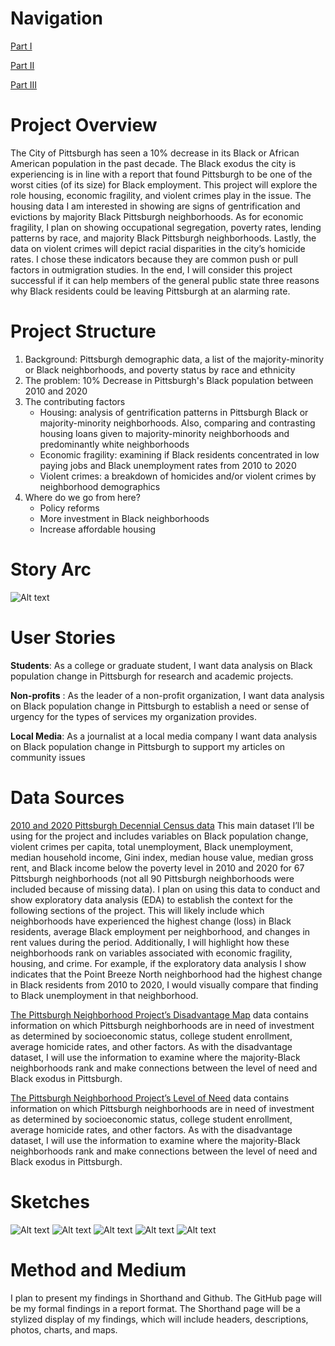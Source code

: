 # Navigation

[Part I](https://kisibor.github.io/portfolio/finalprojectpartone.html)

[Part II](https://kisibor.github.io/portfolio/finalprojectparttwo.html)

[Part III](https://kisibor.github.io/portfolio/finalprojectpartthree.html)

# Project Overview 

The City of Pittsburgh has seen a 10% decrease in its Black or African American population in the past decade. The Black exodus the city is experiencing is in line with a report that found Pittsburgh to be one of the worst cities (of its size) for Black employment. This project will explore the role housing, economic fragility, and violent crimes play in the issue. The housing data I am interested in showing are signs of gentrification and evictions by majority Black Pittsburgh neighborhoods. As for economic fragility, I plan on showing occupational segregation, poverty rates, lending patterns by race, and majority Black Pittsburgh neighborhoods. Lastly, the data on violent crimes will depict racial disparities in the city’s homicide rates. I chose these indicators because they are common push or pull factors in outmigration studies. In the end, I will consider this project successful if it can help members of the general public state three reasons why Black residents could be leaving Pittsburgh at an alarming rate. 

# Project Structure 
1. Background: Pittsburgh demographic data, a list of the majority-minority or Black neighborhoods, and poverty status by race and ethnicity 
2. The problem: 10% Decrease in Pittsburgh's Black population between 2010 and 2020
3. The contributing factors 
    * Housing: analysis of gentrification patterns in Pittsburgh Black or majority-minority neighborhoods. Also, comparing and contrasting housing loans given to majority-minority neighborhoods and predominantly white neighborhoods
    * Economic fragility: examining if Black residents concentrated in low paying jobs and Black unemployment rates from 2010 to 2020
    * Violent crimes: a breakdown of homicides and/or violent crimes by neighborhood demographics  
4. Where do we go from here?
    * Policy reforms 
    * More investment in Black neighborhoods 
    * Increase affordable housing 
# Story Arc
![Alt text](IMG-3997.jpg)

# User Stories 
**Students**: As a college or graduate student, I want data analysis on Black population change in Pittsburgh for research and academic projects. 

**Non-profits** : As the leader of a non-profit organization, I want data analysis on Black population change in Pittsburgh to establish a need or sense of urgency for the types of services my organization provides. 

**Local Media**: As a journalist at a local media company I want data analysis on Black population change in Pittsburgh to support my articles on community issues 


# Data Sources 

[2010 and 2020 Pittsburgh Decennial Census data](https://cmu.box.com/s/1rlavogbjvydh5bc2z7eti4xp9uo36o6) This main dataset I’ll be using for the project and includes variables on Black population change, violent crimes per capita, total unemployment, Black unemployment, median household income, Gini index, median house value, median gross rent, and Black income below the poverty level in 2010 and 2020 for 67 Pittsburgh neighborhoods (not all 90 Pittsburgh neighborhoods were included because of missing data). I plan on using this data to conduct and show exploratory data analysis (EDA) to establish the context for the following sections of the project. This will likely include which neighborhoods have experienced the highest change (loss) in Black residents, average Black employment per neighborhood, and changes in rent values during the period. Additionally, I will highlight how these neighborhoods rank on variables associated with economic fragility, housing, and crime. For example, if the exploratory data analysis I show indicates that the Point Breeze North neighborhood had the highest change in Black residents from 2010 to 2020, I would visually compare that finding to Black unemployment in that neighborhood. 

[The Pittsburgh Neighborhood Project’s Disadvantage Map](https://cmu.box.com/s/juarpjrve2rg7366388bo6znyl47yx3o) data contains information on which Pittsburgh neighborhoods are in need of investment as determined by socioeconomic status, college student enrollment, average homicide rates, and other factors. As with the disadvantage dataset, I will use the information to examine where the majority-Black neighborhoods rank and make connections between the level of need and Black exodus in Pittsburgh.

[The Pittsburgh Neighborhood Project’s Level of Need](https://cmu.box.com/s/f7p5z8quu3hy3hbq514ob1afm3ghqzcj) data contains information on which Pittsburgh neighborhoods are in need of investment as determined by socioeconomic status, college student enrollment, average homicide rates, and other factors. As with the disadvantage dataset, I will use the information to examine where the majority-Black neighborhoods rank and make connections between the level of need and Black exodus in Pittsburgh.


# Sketches 

![Alt text](IMG-3998.jpg)
![Alt text](IMG-3999.jpg)
![Alt text](IMG-4000.jpg)
![Alt text](IMG-4001.jpg)
![Alt text](IMG-4002.jpg)

# Method and Medium 
I plan to present my findings in Shorthand and Github. The GitHub page will be my formal findings in a report format. The Shorthand page will be a stylized display of my findings, which will include headers, descriptions, photos, charts, and maps. 



